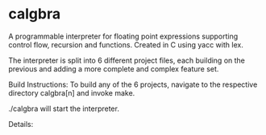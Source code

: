 # calgbra
A programmable interpreter for floating point expressions supporting control flow, recursion and functions. 
Created in C using yacc with lex.

The interpreter is split into 6 different project files, each building on the previous and adding a more complete and 
complex feature set.

Build Instructions:
  To build any of the 6 projects, navigate to the respective directory calgbra[n] and invoke make.
  
  ./calgbra will start the interpreter.
  
Details:
  
